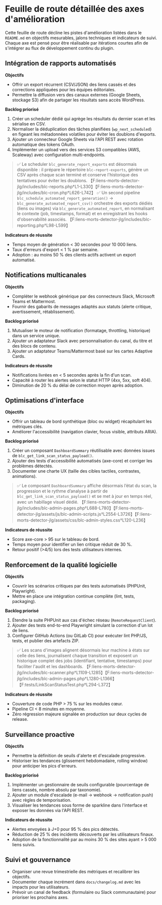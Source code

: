 # Feuille de route détaillée des axes d'amélioration

Cette feuille de route décline les pistes d'amélioration listées dans le `README.md` en objectifs mesurables, jalons techniques et indicateurs de suivi. Chaque axe est pensé pour être réalisable par itérations courtes afin de s'intégrer au flux de développement continu du plugin.

## Intégration de rapports automatisés

**Objectifs**
- Offrir un export récurrent (CSV/JSON) des liens cassés et des corrections appliquées pour les équipes éditoriales.
- Permettre la diffusion vers des canaux externes (Google Sheets, stockage S3) afin de partager les résultats sans accès WordPress.

**Backlog priorisé**
1. Créer un scheduler dédié qui agrège les résultats du dernier scan et les sérialise en CSV.
2. Normaliser la déduplication des tâches planifiées (`wp_next_scheduled`) en figeant les métadonnées volatiles pour éviter les doublons d'exports.
3. Ajouter un connecteur Google Sheets via l'API REST avec rotation automatique des tokens OAuth.
4. Implémenter un upload vers des services S3 compatibles (AWS, Scaleway) avec configuration multi-endpoints.

> ✅ Le scheduler `blc_generate_report_exports` est désormais disponible : il prépare le répertoire `blc-report-exports`, génère un CSV après chaque scan terminé et conserve l'historique des tentatives pour éviter les doublons. 【F:liens-morts-detector-jlg/includes/blc-reports.php†L1-L330】【F:liens-morts-detector-jlg/includes/blc-cron.php†L626-L742】
> ✅ Un second pipeline `blc_schedule_automated_report_generation()` → `blc_generate_automated_report_csv()` orchestre des exports dédiés (liens ou images) via `blc_generate_automated_report`, en normalisant le contexte (job, timestamps, format) et en enregistrant les hooks d'observabilité associés. 【F:liens-morts-detector-jlg/includes/blc-reporting.php†L98-L599】

**Indicateurs de réussite**
- Temps moyen de génération < 30 secondes pour 10 000 liens.
- Taux d'erreurs d'export < 1 % par semaine.
- Adoption : au moins 50 % des clients actifs activent un export automatisé.

## Notifications multicanales

**Objectifs**
- Compléter le webhook générique par des connecteurs Slack, Microsoft Teams et Mattermost.
- Fournir des gabarits de messages adaptés aux statuts (alerte critique, avertissement, rétablissement).

**Backlog priorisé**
1. Mutualiser le moteur de notification (formatage, throttling, historique) dans un service unique.
2. Ajouter un adaptateur Slack avec personnalisation du canal, du titre et des blocs de contenu.
3. Ajouter un adaptateur Teams/Mattermost basé sur les cartes Adaptive Cards.

**Indicateurs de réussite**
- Notifications livrées en < 5 secondes après la fin d'un scan.
- Capacité à router les alertes selon le statut HTTP (4xx, 5xx, soft 404).
- Diminution de 20 % du délai de correction moyen après adoption.

## Optimisations d'interface

**Objectifs**
- Offrir un tableau de bord synthétique (bloc ou widget) récapitulant les métriques clés.
- Améliorer l'accessibilité (navigation clavier, focus visible, attributs ARIA).

**Backlog priorisé**
1. Créer un composant `DashboardSummary` réutilisable avec données issues de `blc_get_link_scan_status_payload()`.
2. Ajouter des tests d'accessibilité automatisés (axe-core) et corriger les problèmes détectés.
3. Documenter une charte UX (taille des cibles tactiles, contrastes, animations).

> ✅ Le composant `DashboardSummary` affiche désormais l’état du scan, la progression et le rythme d’analyse à partir de `blc_get_link_scan_status_payload()` et se met à jour en temps réel, avec un habillage visuel dédié. 【F:liens-morts-detector-jlg/includes/blc-admin-pages.php†L688-L780】【F:liens-morts-detector-jlg/assets/js/blc-admin-scripts.js†L2554-L3726】【F:liens-morts-detector-jlg/assets/css/blc-admin-styles.css†L120-L236】

**Indicateurs de réussite**
- Score axe-core > 95 sur le tableau de bord.
- Temps moyen pour identifier un lien critique réduit de 30 %.
- Retour positif (>4/5) lors des tests utilisateurs internes.

## Renforcement de la qualité logicielle

**Objectifs**
- Couvrir les scénarios critiques par des tests automatisés (PHPUnit, Playwright).
- Mettre en place une intégration continue complète (lint, tests, packaging).

**Backlog priorisé**
1. Étendre la suite PHPUnit aux cas d'échec réseau (`RemoteRequestClient`).
2. Ajouter des tests end-to-end Playwright simulant la correction d'un lot de liens.
3. Configurer GitHub Actions (ou GitLab CI) pour exécuter lint PHP/JS, tests, et publier des artefacts ZIP.

> ✅ Les scans d'images alignent désormais leur machine à états sur celle des liens, journalisent chaque transition et exposent un historique complet des jobs (identifiant, tentative, timestamps) pour faciliter l'audit et les dashboards. 【F:liens-morts-detector-jlg/includes/blc-scanner.php†L1109-L1285】【F:liens-morts-detector-jlg/includes/blc-admin-pages.php†L1280-L1366】【F:tests/LinkScanStatusTest.php†L294-L372】

**Indicateurs de réussite**
- Couverture de code PHP > 75 % sur les modules cœur.
- Pipeline CI < 8 minutes en moyenne.
- Zéro régression majeure signalée en production sur deux cycles de release.

## Surveillance proactive

**Objectifs**
- Permettre la définition de seuils d'alerte et d'escalade progressive.
- Historiser les tendances (glissement hebdomadaire, rolling window) pour anticiper les pics d'erreurs.

**Backlog priorisé**
1. Implémenter un gestionnaire de seuils configurable (pourcentage de liens cassés, nombre absolu par taxonomie).
2. Ajouter un module d'escalade (e-mail → webhook → notification push) avec règles de temporisation.
3. Visualiser les tendances sous forme de sparkline dans l'interface et exposer les données via l'API REST.

**Indicateurs de réussite**
- Alertes envoyées à J+0 pour 95 % des pics détectés.
- Réduction de 25 % des incidents découverts par les utilisateurs finaux.
- Adoption de la fonctionnalité par au moins 30 % des sites ayant > 5 000 liens suivis.

## Suivi et gouvernance

- Organiser une revue trimestrielle des métriques et recalibrer les objectifs.
- Documenter chaque incrément dans `docs/changelog.md` avec les impacts pour les utilisateurs.
- Prévoir un canal de feedback (formulaire ou Slack communautaire) pour prioriser les prochains axes.

